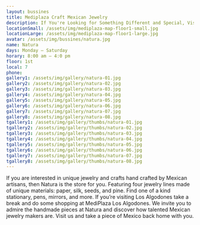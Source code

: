 ```yaml
---
layout: bussines
title: Mediplaza Craft Mexican Jewelry
description: If You're Looking for Something Different and Special, Visit Natura at Mediplaza Los Algodones in Mexico. Get the Best Jewelry and Craft in Town inspired by Mexican culture. Take a piece of Mexico back with you.
locationSmall: /assets/img/mediplaza-map-floor1-small.jpg
locationLarge: /assets/img/mediplaza-map-floor1-large.jpg
avatar: /assets/img/bussines/natura.jpg
name: Natura
days: Monday – Saturday
horary: 8:00 am – 4:0 pm
floor: 1st
local: 7
phone:
gallery1: /assets/img/gallery/natura-01.jpg
gallery2: /assets/img/gallery/natura-02.jpg
gallery3: /assets/img/gallery/natura-03.jpg
gallery4: /assets/img/gallery/natura-04.jpg
gallery5: /assets/img/gallery/natura-05.jpg
gallery6: /assets/img/gallery/natura-06.jpg
gallery7: /assets/img/gallery/natura-07.jpg
gallery8: /assets/img/gallery/natura-08.jpg
tgallery1: /assets/img/gallery/thumbs/natura-01.jpg
tgallery2: /assets/img/gallery/thumbs/natura-02.jpg
tgallery3: /assets/img/gallery/thumbs/natura-03.jpg
tgallery4: /assets/img/gallery/thumbs/natura-04.jpg
tgallery5: /assets/img/gallery/thumbs/natura-05.jpg
tgallery6: /assets/img/gallery/thumbs/natura-06.jpg
tgallery7: /assets/img/gallery/thumbs/natura-07.jpg
tgallery8: /assets/img/gallery/thumbs/natura-08.jpg
---
```


If you are interested in unique jewelry and crafts hand crafted by Mexican artisans, then Natura is the store for you. Featuring four jewelry lines made of unique materials: paper, silk, seeds, and pine. Find one of a kind stationary, pens, mirrors, and more. If you’re visiting Los Algodones take a break and do some shopping at MediPlaza Los Algodones. We invite you to admire the handmade pieces at Natura and discover how talented Mexican jewelry makers are. Visit us and take a piece of Mexico back home with you. 